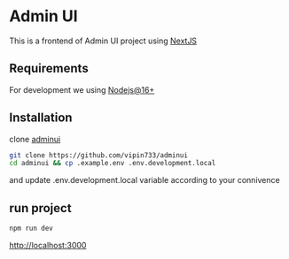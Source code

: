 # Admin UI 

This is a frontend of Admin UI project using [NextJS](https://nextjs.org/)

## Requirements
For development we using [Nodejs@16+](https://nodejs.org/en/)

## Installation

clone [adminui](https://github.com/vipin733/adminui)

```bash
git clone https://github.com/vipin733/adminui
cd adminui && cp .example.env .env.development.local
```
and update .env.development.local variable according to your connivence 

## run project


```bash
npm run dev
```

[http://localhost:3000](http://localhost:3000)